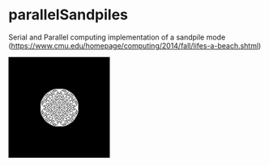 # parallelSandpiles
 
Serial and Parallel computing implementation of a sandpile mode (https://www.cmu.edu/homepage/computing/2014/fall/lifes-a-beach.shtml)

![](https://github.com/mstulir/parallelSandpiles/blob/main/boardparallel.png)
